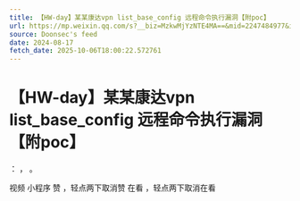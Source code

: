 ```yaml
---
title: 【HW-day】某某康达vpn list_base_config 远程命令执行漏洞【附poc】
url: https://mp.weixin.qq.com/s?__biz=MzkwMjYzNTE4MA==&mid=2247484977&idx=1&sn=4d25cb6ee088d7c3935cf2b89aa93adc
source: Doonsec's feed
date: 2024-08-17
fetch_date: 2025-10-06T18:00:22.572761
---
```


# 【HW-day】某某康达vpn list_base_config 远程命令执行漏洞【附poc】

：
，
。

视频
小程序
赞
，轻点两下取消赞
在看
，轻点两下取消在看